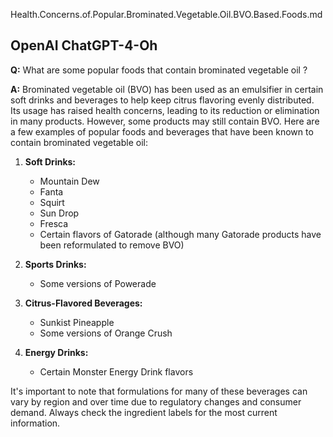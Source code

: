 Health.Concerns.of.Popular.Brominated.Vegetable.Oil.BVO.Based.Foods.md

## OpenAI ChatGPT-4-Oh

**Q:** What are some popular foods that contain brominated vegetable oil ?

**A:** Brominated vegetable oil (BVO) has been used as an emulsifier in certain soft drinks and beverages to help keep citrus flavoring evenly distributed. Its usage has raised health concerns, leading to its reduction or elimination in many products. However, some products may still contain BVO. Here are a few examples of popular foods and beverages that have been known to contain brominated vegetable oil:

1. **Soft Drinks:**
   - Mountain Dew
   - Fanta
   - Squirt
   - Sun Drop
   - Fresca
   - Certain flavors of Gatorade (although many Gatorade products have been reformulated to remove BVO)

2. **Sports Drinks:**
   - Some versions of Powerade

3. **Citrus-Flavored Beverages:**
   - Sunkist Pineapple
   - Some versions of Orange Crush

4. **Energy Drinks:**
   - Certain Monster Energy Drink flavors

It's important to note that formulations for many of these beverages can vary by region and over time due to regulatory changes and consumer demand. Always check the ingredient labels for the most current information.
